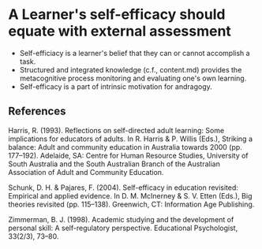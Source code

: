 # A Learner's self-efficacy should equate with external assessment

* Self-efficiacy is a learner's belief that they can or cannot accomplish a task.
* Structured and integrated knowledge (c.f., content.md) provides the metacognitive process monitoring and evaluating one's own learning.
* Self-efficacy is a part of intrinsic motivation for andragogy.

## References

Harris, R. (1993). Reflections on self-directed adult learning: Some implications for educators of adults. In R. Harris & P. Willis (Eds.), Striking a balance: Adult and community education in Australia towards 2000 (pp. 177–192). Adelaide, SA: Centre for Human Resource Studies, University of South Australia and the South Australian Branch of the Australian Association of Adult and Community Education.

Schunk, D. H. & Pajares, F. (2004). Self-efficacy in education revisited: Empirical and applied evidence. In D. M. McInerney & S. V. Etten (Eds.), Big theories revisited (pp. 115–138). Greenwich, CT: Information Age Publishing.
  
Zimmerman, B. J. (1998). Academic studying and the development of personal skill: A self-regulatory perspective. Educational Psychologist, 33(2/3), 73–80.


